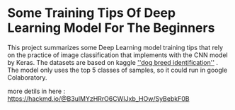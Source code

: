 # Some Training Tips Of Deep Learning Model For The Beginners
This project summarizes some Deep Learning model training tips that rely on the practice of image classification that implements with the CNN model by Keras. The datasets are based on kaggle [''dog breed identification''](https://www.kaggle.com/c/dog-breed-identification) . The model only uses the top 5 classes of samples, so it could run in google Colaboratory.

more detils in here : https://hackmd.io/@B3ulMYzHRrO6CWIJxb_HOw/SyBebkF0B
